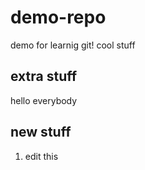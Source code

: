 # demo-repo
demo for learnig git!
cool stuff
## extra stuff
hello everybody 

## new stuff 
1. edit this 
